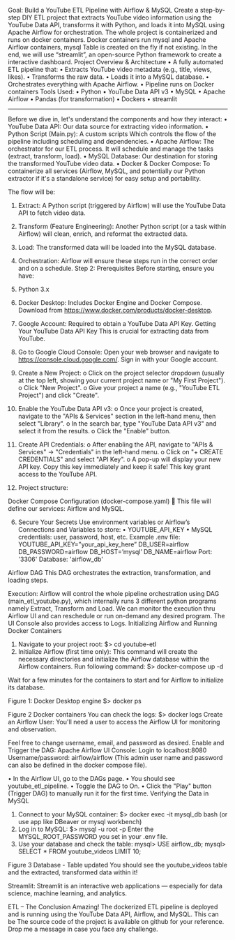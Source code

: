 Goal: Build a YouTube ETL Pipeline with Airflow & MySQL
Create a step-by-step DIY ETL project that extracts YouTube video information using the YouTube Data API, transforms it with Python, and loads it into MySQL using Apache Airflow for orchestration.
The whole project is containerized and runs on docker containers. Docker containers run mysql and Apache Airflow containers, mysql Table is created on the fly if not existing. In the end, we will use “streamlit”, an open-source Python framework to create a interactive dashboard.
Project Overview & Architecture 
•	A fully automated ETL pipeline that:
•	Extracts YouTube video metadata (e.g., title, views, likes).
•	Transforms the raw data.
•	Loads it into a MySQL database.
•	Orchestrates everything with Apache Airflow.
•	Pipeline runs on Docker containers
Tools Used:
•	Python
•	YouTube Data API v3
•	MySQL
•	Apache Airflow
•	Pandas (for transformation)
•	Dockers
•	streamlit
________________________________________
Before we dive in, let's understand the components and how they interact:
•	YouTube Data API: Our data source for extracting video information.
•	Python Script (Main.py): A custom scripts Which controls the flow of the pipeline including scheduling and dependencies.
•	Apache Airflow: The orchestrator for our ETL process. It will schedule and manage the tasks (extract, transform, load).
•	MySQL Database: Our destination for storing the transformed YouTube video data.
•	Docker & Docker Compose: To containerize all services (Airflow, MySQL, and potentially our Python extractor if it's a standalone service) for easy setup and portability.


The flow will be:
1.	Extract: A Python script (triggered by Airflow) will use the YouTube Data API to fetch video data.
2.	Transform (Feature Engineering): Another Python script (or a task within Airflow) will clean, enrich, and reformat the extracted data.
3.	Load: The transformed data will be loaded into the MySQL database.
4.	Orchestration: Airflow will ensure these steps run in the correct order and on a schedule.
Step 2: Prerequisites
Before starting, ensure you have:
1.	Python 3.x
2.	Docker Desktop: Includes Docker Engine and Docker Compose. Download from https://www.docker.com/products/docker-desktop.
3.	Google Account: Required to obtain a YouTube Data API Key.
Getting Your YouTube Data API Key 
This is crucial for extracting data from YouTube.
1.	Go to Google Cloud Console: Open your web browser and navigate to https://console.cloud.google.com/. Sign in with your Google account.
2.	Create a New Project:
o	Click on the project selector dropdown (usually at the top left, showing your current project name or "My First Project").
o	Click "New Project".
o	Give your project a name (e.g., "YouTube ETL Project") and click "Create".
3.	Enable the YouTube Data API v3:
o	Once your project is created, navigate to the "APIs & Services" section in the left-hand menu, then select "Library".
o	In the search bar, type "YouTube Data API v3" and select it from the results.
o	Click the "Enable" button.
4.	Create API Credentials:
o	After enabling the API, navigate to "APIs & Services" -> "Credentials" in the left-hand menu.
o	Click on "+ CREATE CREDENTIALS" and select "API Key".
o	A pop-up will display your new API key. Copy this key immediately and keep it safe! This key grant access to the YouTube API.




5.	Project structure:
 
Docker Compose Configuration (docker-compose.yaml) 🐳
This file will define our services: Airflow and MySQL.
 

6.	Secure Your Secrets
Use environment variables or Airflow’s Connections and Variables to store:
•	YOUTUBE_API_KEY
•	MySQL credentials: user, password, host, etc.
Example .env file:
YOUTUBE_API_KEY=”your_api_key_here”
DB_USER=airflow
DB_PASSWORD=airflow
DB_HOST=’mysql’
DB_NAME=airflow
Port: '3306'
Database: 'airflow_db'



Airflow DAG
This DAG orchestrates the extraction, transformation, and loading steps.
 
Execution:
Airflow will control the whole pipeline orchestration using DAG (main_etl_youtube.py), which internally runs 3 different python programs namely Extract, Transform and Load.
We can monitor the execution thru Airflow UI and can reschedule or run on-demand any desired program. The UI Console also provides access to Logs.
Initializing Airflow and Running Docker Containers 
1.	Navigate to your project root:
$> cd youtube-etl
2.	Initialize Airflow (first time only): This command will create the necessary directories and initialize the Airflow database within the Airflow containers.
Run following command:
$> docker-compose up -d
 
Wait for a few minutes for the containers to start and for Airflow to initialize its database. 
 
Figure 1: Docker Desktop engine
$> docker ps
 
Figure 2 Docker containers
 You can check the logs:
$> docker logs <container id>
Create an Airflow User: You'll need a user to access the Airflow UI for monitoring and observation.
 
Feel free to change username, email, and password as desired.
Enable and Trigger the DAG:
Apache Airflow UI Console:
Login to localhost:8080
Username/password: airflow/airflow
(This admin user name and password can also be defined in the docker compose file).
 
•	In the Airflow UI, go to the DAGs page.
•	You should see youtube_etl_pipeline.
•	Toggle the DAG to On.
•	Click the "Play" button (Trigger DAG) to manually run it for the first time.
Verifying the Data in MySQL 
1.	Connect to your MySQL container:
$> docker exec -it mysql_db bash (or use app like DBeaver or mysql workbench)
2.	Log in to MySQL:
$> mysql -u root -p
Enter the MYSQL_ROOT_PASSWORD you set in your .env file.
3.	Use your database and check the table:
mysql> USE airflow_db;
mysql> SELECT * FROM youtube_videos LIMIT 10;
 
Figure 3 Database - Table updated
You should see the youtube_videos table and the extracted, transformed data within it!

Streamlit: Streamlit is an interactive web applications — especially for data science, machine learning, and analytics.
 

ETL – The Conclusion
Amazing! The dockerized ETL pipeline is deployed and is running using the YouTube Data API, Airflow, and MySQL. This can be 
The source code of the project is available on github for your reference.
Drop me a message in case you face any challenge.
